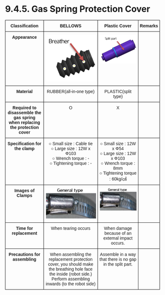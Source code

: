 ﻿# 9.4.5. Gas Spring Protection Cover

<style type="text/css">
.tg  {border-collapse:collapse;border-spacing:0;}
.tg td{border-color:black;border-style:solid;border-width:1px;font-family:Arial, sans-serif;font-size:14px;
  overflow:hidden;padding:10px 5px;word-break:normal;}
.tg th{border-color:black;border-style:solid;border-width:1px;font-family:Arial, sans-serif;font-size:14px;
  font-weight:normal;overflow:hidden;padding:10px 5px;word-break:normal;}
.tg .tg-baqh{text-align:center;vertical-align:top}
.tg .tg-amwm{font-weight:bold;text-align:center;vertical-align:top}
</style>
<table class="tg">
<thead>
  <tr>
    <th class="tg-amwm">Classification</th>
    <th class="tg-amwm">BELLOWS</th>
    <th class="tg-amwm">Plastic Cover</th>
    <th class="tg-amwm">Remarks</th>
  </tr>
</thead>
<tbody>
  <tr>
    <td class="tg-amwm">Appearance</td>
    <td class="tg-baqh"><img src="../../_assets/표9-4_그림.png"></td>
    <td class="tg-baqh"><img src="../../_assets/표9-4_그림1.png"></td>
    <td class="tg-baqh"></td>
  </tr>
  <tr>
    <td class="tg-amwm">Material</td>
    <td class="tg-baqh">RUBBER(all-in-one type)</td>
    <td class="tg-baqh">PLASTIC(split type)</td>
    <td class="tg-baqh"></td>
  </tr>
  <tr>
    <td class="tg-amwm">Required to disassemble the gas spring<br>when replacing the protection cover</td>
    <td class="tg-baqh">O</td>
    <td class="tg-baqh">X</td>
    <td class="tg-baqh"></td>
  </tr>
  <tr>
    <td class="tg-amwm">Specification for the clamp</td>
    <td class="tg-baqh">○ Small size : Cable tie<br>○ Large size : 12W x Φ103<br>○ Wrench torque :  -<br>○ Tightening torque :  - </td>
    <td class="tg-baqh">○ Small size : 12W x Φ54<br>○ Large size : 12W x Φ103<br>○ Wrench torque : 8mm<br>○ Tightening torque : 60kg/㎠</td>
    <td class="tg-baqh"></td>
  </tr>
  <tr>
    <td class="tg-amwm">Images of Clamps</td>
    <td class="tg-baqh"><img src="../../_assets/표9-4_그림2.png"></td>
    <td class="tg-baqh"><img src="../../_assets/표9-4_그림2.png"></td>
    <td class="tg-baqh"></td>
  </tr>
  <tr>
    <td class="tg-amwm">Time for replacement</td>
    <td class="tg-baqh">When tearing occurs</td>
    <td class="tg-baqh">When damage because of an external impact occurs.</td>
    <td class="tg-baqh"></td>
  </tr>
  <tr>
    <td class="tg-amwm">Precautions for assembling</td>
    <td class="tg-baqh">When assembling the replacement protection cover, you should make the breathing hole face the inside (robot side.)<br>Perform assembling inwards (to the robot side)</td>
    <td class="tg-baqh">Assemble in a way that there is no gap in the split part.</td>
    <td class="tg-baqh"></td>
  </tr>
</tbody>
</table>